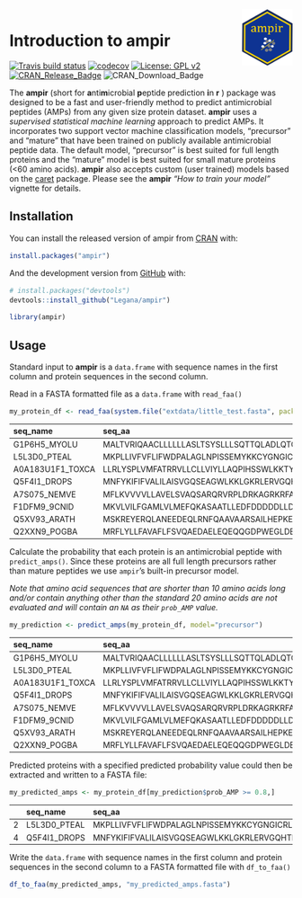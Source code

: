 
<!-- README.md is generated from README.Rmd. Please edit that file -->

<img src="inst/logo/ampir_hex.png" width="90" align="right" height="100" />

# Introduction to ampir

<!-- badges: start -->

[![Travis build
status](https://travis-ci.org/Legana/ampir.svg?branch=master)](https://travis-ci.org/Legana/ampir)
[![codecov](https://codecov.io/gh/Legana/ampir/branch/master/graph/badge.svg)](https://codecov.io/gh/Legana/ampir)
[![License: GPL
v2](https://img.shields.io/badge/License-GPL%20v2-blue.svg)](https://www.gnu.org/licenses/old-licenses/gpl-2.0.en.html)
[![CRAN\_Release\_Badge](http://www.r-pkg.org/badges/version-ago/ampir)](https://CRAN.R-project.org/package=ampir?color=yellow)
![CRAN\_Download\_Badge](http://cranlogs.r-pkg.org/badges/grand-total/ampir?color=red)
<!-- badges: end -->

The **ampir** (short for **a**nti**m**icrobial **p**eptide prediction
**i**n **r** ) package was designed to be a fast and user-friendly
method to predict antimicrobial peptides (AMPs) from any given size
protein dataset. **ampir** uses a *supervised statistical machine
learning* approach to predict AMPs. It incorporates two support vector
machine classification models, “precursor” and “mature” that have been
trained on publicly available antimicrobial peptide data. The default
model, “precursor” is best suited for full length proteins and the
“mature” model is best suited for small mature proteins (\<60 amino
acids). **ampir** also accepts custom (user trained) models based on the
[caret](https://github.com/topepo/caret) package. Please see the
**ampir** *“How to train your model”* vignette for details.

## Installation

You can install the released version of ampir from
[CRAN](https://CRAN.R-project.org) with:

``` r
install.packages("ampir")
```

And the development version from [GitHub](https://github.com/) with:

``` r
# install.packages("devtools")
devtools::install_github("Legana/ampir")
```

``` r
library(ampir)
```

## Usage

Standard input to **ampir** is a `data.frame` with sequence names in the
first column and protein sequences in the second column.

Read in a FASTA formatted file as a `data.frame` with
`read_faa()`

``` r
my_protein_df <- read_faa(system.file("extdata/little_test.fasta", package = "ampir"))
```

| seq\_name         | seq\_aa                                        |
| :---------------- | :--------------------------------------------- |
| G1P6H5\_MYOLU     | MALTVRIQAACLLLLLLASLTSYSLLLSQTTQLADLQTQDTAGAT… |
| L5L3D0\_PTEAL     | MKPLLIVFVFLIFWDPALAGLNPISSEMYKKCYGNGICRLECYTS… |
| A0A183U1F1\_TOXCA | LLRLYSPLVMFATRRVLLCLLVIYLLAQPIHSSWLKKTYKKLENS… |
| Q5F4I1\_DROPS     | MNFYKIFIFVALILAISVGQSEAGWLKKLGKRLERVGQHTRDATI… |
| A7S075\_NEMVE     | MFLKVVVVLLAVELSVAQSARQRVRPLDRKAGRKRFAPIFPRQCS… |
| F1DFM9\_9CNID     | MKVLVILFGAMLVLMEFQKASAATLLEDFDDDDDLLDDGGDFDLE… |
| Q5XV93\_ARATH     | MSKREYERQLANEEDEQLRNFQAAVAARSAILHEPKEAALPPPAP… |
| Q2XXN9\_POGBA     | MRFLYLLFAVAFLFSVQAEDAELEQEQQGDPWEGLDEFQDQPPDD… |

Calculate the probability that each protein is an antimicrobial peptide
with `predict_amps()`. Since these proteins are all full length
precursors rather than mature peptides we use `ampir`’s built-in
precursor model.

*Note that amino acid sequences that are shorter than 10 amino acids
long and/or contain anything other than the standard 20 amino acids are
not evaluated and will contain an `NA` as their `prob_AMP`
value.*

``` r
my_prediction <- predict_amps(my_protein_df, model="precursor")
```

| seq\_name         | seq\_aa                                        | prob\_AMP |
| :---------------- | :--------------------------------------------- | --------: |
| G1P6H5\_MYOLU     | MALTVRIQAACLLLLLLASLTSYSLLLSQTTQLADLQTQDTAGAT… |     0.359 |
| L5L3D0\_PTEAL     | MKPLLIVFVFLIFWDPALAGLNPISSEMYKKCYGNGICRLECYTS… |     0.839 |
| A0A183U1F1\_TOXCA | LLRLYSPLVMFATRRVLLCLLVIYLLAQPIHSSWLKKTYKKLENS… |     0.019 |
| Q5F4I1\_DROPS     | MNFYKIFIFVALILAISVGQSEAGWLKKLGKRLERVGQHTRDATI… |     0.986 |
| A7S075\_NEMVE     | MFLKVVVVLLAVELSVAQSARQRVRPLDRKAGRKRFAPIFPRQCS… |     0.023 |
| F1DFM9\_9CNID     | MKVLVILFGAMLVLMEFQKASAATLLEDFDDDDDLLDDGGDFDLE… |     0.237 |
| Q5XV93\_ARATH     | MSKREYERQLANEEDEQLRNFQAAVAARSAILHEPKEAALPPPAP… |     0.010 |
| Q2XXN9\_POGBA     | MRFLYLLFAVAFLFSVQAEDAELEQEQQGDPWEGLDEFQDQPPDD… |     0.650 |

Predicted proteins with a specified predicted probability value could
then be extracted and written to a FASTA file:

``` r
my_predicted_amps <- my_protein_df[my_prediction$prob_AMP >= 0.8,]
```

|   | seq\_name     | seq\_aa                                        |
| - | :------------ | :--------------------------------------------- |
| 2 | L5L3D0\_PTEAL | MKPLLIVFVFLIFWDPALAGLNPISSEMYKKCYGNGICRLECYTS… |
| 4 | Q5F4I1\_DROPS | MNFYKIFIFVALILAISVGQSEAGWLKKLGKRLERVGQHTRDATI… |

Write the `data.frame` with sequence names in the first column and
protein sequences in the second column to a FASTA formatted file with
`df_to_faa()`

``` r
df_to_faa(my_predicted_amps, "my_predicted_amps.fasta")
```
